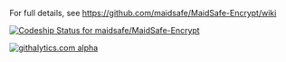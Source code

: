 For full details, see https://github.com/maidsafe/MaidSafe-Encrypt/wiki

[ ![Codeship Status for maidsafe/MaidSafe-Encrypt](https://www.codeship.io/projects/ba08be90-0af2-0132-8282-2227938cc99b/status)](https://www.codeship.io/projects/31888)


[![githalytics.com alpha](https://cruel-carlota.pagodabox.com/42a4f1d7d7eec43d2fb2d0aade4b514e "githalytics.com")](http://githalytics.com/maidsafe/MaidSafe-Encrypt)
